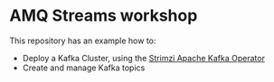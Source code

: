 # AMQ Streams workshop
This repository has an example how to:
* Deploy a Kafka Cluster, using the [Strimzi Apache Kafka Operator](https://operatorhub.io/operator/strimzi-kafka-operator)
* Create and manage Kafka topics

